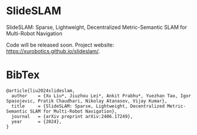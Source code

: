 # SlideSLAM
SlideSLAM: Sparse, Lightweight, Decentralized Metric-Semantic SLAM for Multi-Robot Navigation

Code will be released soon. Project website: https://xurobotics.github.io/slideslam/.


# BibTex
```
@article{liu2024slideslam,
  author    = {Xu Liu*, Jiuzhou Lei*, Ankit Prabhu*, Yuezhan Tao, Igor Spasojevic, Pratik Chaudhari, Nikolay Atanasov, Vijay Kumar},
  title     = {SlideSLAM: Sparse, Lightweight, Decentralized Metric-Semantic SLAM for Multi-Robot Navigation},
  journal   = {arXiv preprint arXiv:2406.17249},
  year      = {2024},
}
```
